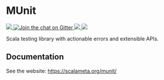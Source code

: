 # MUnit

<a href="https://github.com/scalameta/munit/actions">
<img src="https://img.shields.io/github/workflow/status/scalameta/munit/CI?style=flat-square" />
</a>
<a href="https://gitter.im/scalameta/munit">
<img alt="Join the chat on Gitter" src="https://img.shields.io/gitter/room/scalameta/munit.svg?logo=gitter&style=flat-square&color=F71263" />
</a>
<a href="https://twitter.com/scalameta">
<img src="https://img.shields.io/twitter/follow/scalameta.svg?logo=twitter&style=flat-square&color=blue" />
</a>
<a href="https://index.scala-lang.org/scalameta/munit/munit">
<img src="https://img.shields.io/maven-central/v/org.scalameta/munit_2.13?style=flat-square" />
</a>

Scala testing library with actionable errors and extensible APIs.

## Documentation

See the website: https://scalameta.org/munit/
